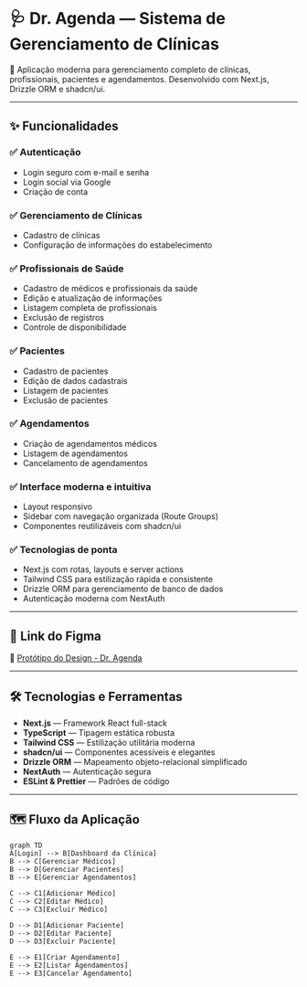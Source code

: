 # 🩺 Dr. Agenda — Sistema de Gerenciamento de Clínicas  

🚀 Aplicação moderna para gerenciamento completo de clínicas, profissionais, pacientes e agendamentos. Desenvolvido com Next.js, Drizzle ORM e shadcn/ui.  

---  

## ✨ Funcionalidades  

### ✅ Autenticação  
- Login seguro com e-mail e senha  
- Login social via Google  
- Criação de conta  

### ✅ Gerenciamento de Clínicas  
- Cadastro de clínicas  
- Configuração de informações do estabelecimento  

### ✅ Profissionais de Saúde  
- Cadastro de médicos e profissionais da saúde  
- Edição e atualização de informações  
- Listagem completa de profissionais  
- Exclusão de registros  
- Controle de disponibilidade  

### ✅ Pacientes  
- Cadastro de pacientes  
- Edição de dados cadastrais  
- Listagem de pacientes  
- Exclusão de pacientes  

### ✅ Agendamentos  
- Criação de agendamentos médicos  
- Listagem de agendamentos  
- Cancelamento de agendamentos  

### ✅ Interface moderna e intuitiva  
- Layout responsivo  
- Sidebar com navegação organizada (Route Groups)  
- Componentes reutilizáveis com shadcn/ui  

### ✅ Tecnologias de ponta  
- Next.js com rotas, layouts e server actions  
- Tailwind CSS para estilização rápida e consistente  
- Drizzle ORM para gerenciamento de banco de dados  
- Autenticação moderna com NextAuth  

---  

## 🎨 Link do Figma  
📌 [Protótipo do Design - Dr. Agenda](https://www.figma.com/design/0G9SAhJsDPpb9mXORSxxY3/dr.agenda?node-id=29-588&p=f)  

---  

## 🛠️ Tecnologias e Ferramentas  

- **Next.js** — Framework React full-stack  
- **TypeScript** — Tipagem estática robusta  
- **Tailwind CSS** — Estilização utilitária moderna  
- **shadcn/ui** — Componentes acessíveis e elegantes  
- **Drizzle ORM** — Mapeamento objeto-relacional simplificado  
- **NextAuth** — Autenticação segura  
- **ESLint & Prettier** — Padrões de código  

---  

## 🗺️ Fluxo da Aplicação  

```mermaid
graph TD  
A[Login] --> B[Dashboard da Clínica]  
B --> C[Gerenciar Médicos]  
B --> D[Gerenciar Pacientes]  
B --> E[Gerenciar Agendamentos]  

C --> C1[Adicionar Médico]  
C --> C2[Editar Médico]  
C --> C3[Excluir Médico]  

D --> D1[Adicionar Paciente]  
D --> D2[Editar Paciente]  
D --> D3[Excluir Paciente]  

E --> E1[Criar Agendamento]  
E --> E2[Listar Agendamentos]  
E --> E3[Cancelar Agendamento]  
